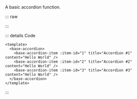 A basic accordion function.

::: raw

<ClientOnly>
  <AccordionExample />
</ClientOnly>

:::

::: details Code

```vue
<template>
  <base-accordion>
    <base-accordion-item :item-id="1" title="Accordion #1" content="Hello World" />
    <base-accordion-item :item-id="2" title="Accordion #2" content="Hello World" />
    <base-accordion-item :item-id="3" title="Accordion #3" content="Hello World" />
  </base-accordion>
</template>
```

:::
